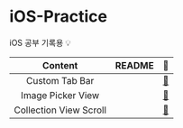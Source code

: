 # iOS-Practice
iOS 공부 기록용 💡

|Content|README|📂|
|:----------------------:|:--------------------:|:--------------------:|
|Custom Tab Bar||[📂](https://github.com/ezidayzi/iOS-Practice/tree/main/CustomTabbar)|
|Image Picker View||[📂](https://github.com/ezidayzi/iOS-Practice/tree/main/UIImagePickerPractice)|
|Collection View Scroll||[📂](https://github.com/ezidayzi/iOS-Practice)|
